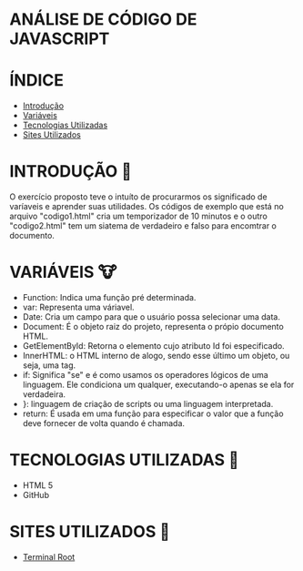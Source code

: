# ANÁLISE DE CÓDIGO DE JAVASCRIPT 
# ÍNDICE 

* [Introdução](#introdução)
* [Variáveis](#variáveis)
* [Tecnologias Utilizadas](#tecnologias-utilizadas)
* [Sites Utilizados](#sites-utilizados)

# INTRODUÇÃO 🐷
O exercício proposto teve o intuíto de procurarmos os significado de varíaveis e aprender suas utilidades. Os códigos de exemplo que está no arquivo "codigo1.html" cria um temporizador de 10 minutos e o outro "codigo2.html" tem um siatema de verdadeiro e falso para encomtrar o documento.

# VARIÁVEIS 🐮
- Function: Indica uma função pré determinada. 
- var: Representa uma váriavel. 
- Date: Cria um campo para que o usuário possa selecionar uma data. 
- Document: É o objeto raiz do projeto, representa o própio documento HTML. 
- GetElementById: Retorna o elemento cujo atributo Id foi especificado. 
- InnerHTML: o HTML interno de alogo, sendo esse último um objeto, ou seja, uma tag. 
- if: Significa "se" e é como usamos os operadores lógicos de uma linguagem. Ele condiciona um qualquer, executando-o apenas se ela for verdadeira. 
- }: linguagem de criação de scripts ou uma linguagem interpretada. 
- return: É usada em uma função para especificar o valor que a função deve fornecer de volta quando é chamada.

# TECNOLOGIAS UTILIZADAS 🐔
- HTML 5
- GitHub

# SITES UTILIZADOS 🐣
- [Terminal Root](https://terminalroot.com.br/2016/12/alguns-codigos-simples-de-javascript-2.html)